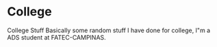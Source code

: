 # College
College Stuff 
Basically some random stuff I have done for college, I"m a ADS student at FATEC-CAMPINAS. 
